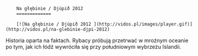 
        Na głębinie / Djúpið 2012 
        =============
        
        [![Na głębinie / Djúpið 2012 ](http://vidos.pl/images/player.gif)](http://vidos.pl/na-glebinie-djpi-2012)
        
        
 Historia oparta na faktach. Rybacy próbują przetrwać w mroźnym oceanie po tym, jak ich łódź wywróciła się przy południowym wybrzeżu Islandii.
    
